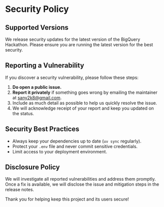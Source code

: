 # Security Policy

## Supported Versions

We release security updates for the latest version of the BigQuery Hackathon. Please ensure you are running the latest version for the best security.

## Reporting a Vulnerability

If you discover a security vulnerability, please follow these steps:

1. **Do open a public issue.**
2. **Report it privately** if something goes wrong by emailing the maintainer at [sany2k8@gmail.com](mailto:sany2k8@gmail.com).
3. Include as much detail as possible to help us quickly resolve the issue.
4. We will acknowledge receipt of your report and keep you updated on the status.

## Security Best Practices

- Always keep your dependencies up to date (`uv sync` regularly).
- Protect your `.env` file and never commit sensitive credentials.
- Limit access to your deployment environment.


## Disclosure Policy

We will investigate all reported vulnerabilities and address them promptly. Once a fix is available, we will disclose the issue and mitigation steps in the release notes.

Thank you for helping keep this project and its users secure!
